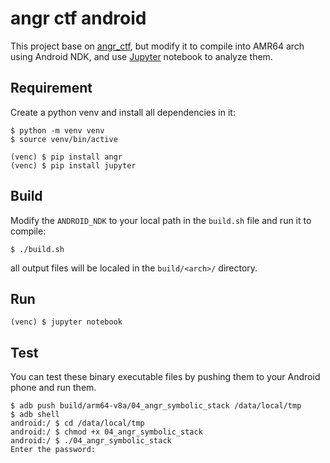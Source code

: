 # angr ctf android

This project base on [angr_ctf](https://github.com/jakespringer/angr_ctf), but  modify it to compile into AMR64 arch using Android NDK, and use [Jupyter](https://jupyter.org/) notebook to analyze them.


## Requirement

Create a python venv and install all dependencies in it:
```
$ python -m venv venv
$ source venv/bin/active

(venc) $ pip install angr
(venc) $ pip install jupyter
```

## Build

Modify the `ANDROID_NDK` to your local path in the `build.sh` file and run it to compile:
```
$ ./build.sh
```
all output files will be localed in the `build/<arch>/` directory.

## Run

```
(venc) $ jupyter notebook
```

## Test

You can test these binary executable files by pushing them to your Android phone and run them.

```
$ adb push build/arm64-v8a/04_angr_symbolic_stack /data/local/tmp
$ adb shell
android:/ $ cd /data/local/tmp
android:/ $ chmod +x 04_angr_symbolic_stack
android:/ $ ./04_angr_symbolic_stack
Enter the password:
```